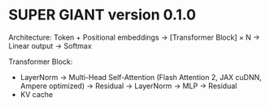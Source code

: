 # SUPER GIANT version 0.1.0

Architecture:
Token + Positional embeddings → [Transformer Block] × N → Linear output → Softmax

Transformer Block:
- LayerNorm → Multi-Head Self-Attention (Flash Attention 2, JAX cuDNN, Ampere optimized) → Residual → LayerNorm → MLP → Residual
- KV cache
 

